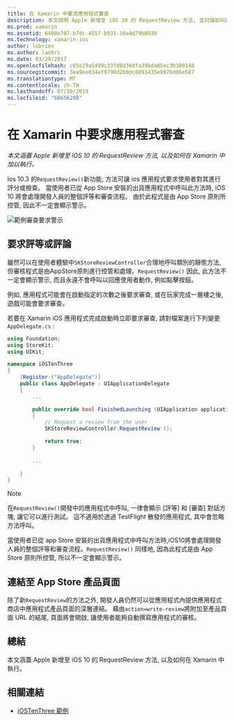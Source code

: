 ```yaml
---
title: 在 Xamarin 中要求應用程式審查
description: 本文說明 Apple 新增至 iOS 10 的 RequestReview 方法, 並討論如何在 Xamarin 中執行。
ms.prod: xamarin
ms.assetid: 6408e707-b7dc-4557-b931-16a4d79b8930
ms.technology: xamarin-ios
author: lobrien
ms.author: laobri
ms.date: 03/29/2017
ms.openlocfilehash: c65e29a5499c33fd8d36dfa39bda05ec3b300148
ms.sourcegitcommit: 3ea9ee034af9790d2b0dc0893435e997bd06e587
ms.translationtype: MT
ms.contentlocale: zh-TW
ms.lasthandoff: 07/30/2019
ms.locfileid: "68656298"
---
```

# <a name="request-app-review-in-xamarinios"></a>在 Xamarin 中要求應用程式審查

_本文涵蓋 Apple 新增至 iOS 10 的 RequestReview 方法, 以及如何在 Xamarin 中加以執行。_

Ios 10.3 的`RequestReview()`新功能, 方法可讓 ios 應用程式要求使用者對其進行評分或檢查。 當使用者已從 App Store 安裝的出貨應用程式中呼叫此方法時, iOS 10 將會處理開發人員的整個評等和審查流程。 由於此程式是由 App Store 原則所控管, 因此不一定會顯示警示。

![](request-app-review-images/review01.png "範例審查要求警示")

## <a name="requesting-a-rating-or-review"></a>要求評等或評論

雖然可以在使用者體驗中`SKStoreReviewController`合理地呼叫類別的靜態方法,但審核程式是由AppStore原則進行控管和處理。`RequestReview()` 因此, 此方法不一定會顯示警示, 而且永遠不會呼叫以回應使用者動作, 例如點擊按鈕。

例如, 應用程式可能會在啟動指定的次數之後要求審查, 或在玩家完成一層樓之後, 遊戲可能會要求審查。

若要在 Xamarin iOS 應用程式完成啟動時立即要求審查, 請對檔案進行下列變更`AppDelegate.cs` :

```csharp
using Foundation;
using StoreKit;
using UIKit;

namespace iOSTenThree
{
    [Register ("AppDelegate")]
    public class AppDelegate : UIApplicationDelegate
    {
        ...

        public override bool FinishedLaunching (UIApplication application, NSDictionary launchOptions)
        {
            // Request a review from the user
            SKStoreReviewController.RequestReview ();

            return true;
        }
        
        ...
        
    }
}
```

> [!NOTE]
> 在`RequestReview()`開發中的應用程式中呼叫, 一律會顯示 [評等] 和 [審查] 對話方塊, 讓它可以進行測試。 這不適用於透過 TestFlight 散發的應用程式, 其中會忽略方法呼叫。

當使用者已從 app Store 安裝的出貨應用程式中呼叫方法時,iOS10將會處理開發人員的整個評等和審查流程。`RequestReview()` 同樣地, 因為此程式是由 App Store 原則所控管, 所以不一定會顯示警示。

## <a name="linking-to-an-app-store-product-page"></a>連結至 App Store 產品頁面 

除了新`RequestReview`的方法之外, 開發人員仍然可以從應用程式內提供應用程式商店中應用程式產品頁面的深層連結。 藉由`action=write-review`將附加至產品頁面 URL 的結尾, 頁面將會開啟, 讓使用者能夠自動撰寫應用程式的審核。 

## <a name="summary"></a>總結

本文涵蓋 Apple 新增至 iOS 10 的 RequestReview 方法, 以及如何在 Xamarin 中執行。



## <a name="related-links"></a>相關連結

- [iOSTenThree 範例](https://docs.microsoft.com/samples/xamarin/ios-samples/ios10-iostenthree/)
